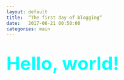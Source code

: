 ```yaml
---
layout: default
title:  “The first day of blogging“
date:   2017-06-21 00:50:00
categories: main
---
```


# <font color=#00ffff size=72>Hello, world!</font>
